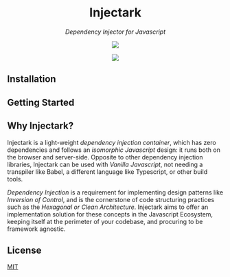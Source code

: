 <h1 align="center">Injectark</h1>
<p align="center">
  <i>Dependency Injector for Javascript</i>
</p>
<p align="center">
  <a href="https://codecov.io/gh/librark/injectark">
    <img src="https://codecov.io/gh/librark/injectark/graph/badge.svg?token=Ad3rGVvNuu"/>
  </a>
</p>
<p align="center">
  <a href="https://codecov.io/gh/librark/injectark">
    <img src="https://codecov.io/gh/librark/injectark/graphs/sunburst.svg?token=Ad3rGVvNuu"/>
  </a>
</p>

## Installation


## Getting Started


## Why Injectark?

Injectark is a light-weight *dependency injection container*, which has zero
dependencies and follows an *isomorphic Javascript* design: it runs both on the
browser and server-side. Opposite to other dependency injection libraries,
Injectark can be used with *Vanilla Javascript*, not needing a transpiler like
Babel, a different language like Typescript, or other build tools.

*Dependency Injection* is a requirement for implementing design patterns like
*Inversion of Control*, and is the cornerstone of code structuring practices
such as the *Hexagonal or Clean Architecture*. Injectark aims to offer an
implementation solution for these concepts in the Javascript Ecosystem, keeping
itself at the perimeter of your codebase, and procuring to be framework
agnostic.




## License

  [MIT](LICENSE)
